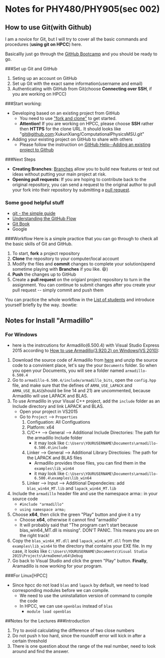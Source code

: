 # Notes for PHY480/PHY905(sec 002)

## How to use Git(with Github)
I am a novice for Git, but I will try to cover all the basic commands and procedures (**using git on HPCC**) here.

Basicallly just go through the [GitHub Bootcamp](https://help.github.com/categories/bootcamp/) and you should be ready to go.

###Set up Git and GitHub
1. Seting up an account on GitHub
1. Set up Git with the exact same information(username and email)
1. Authenticating with GitHub from Git(choose **Connecting over SSH**, if you are working on HPCC)

###Start working:
* Developing based on an existing project from GitHub
	* You need to use ["fork and clone"](https://help.github.com/articles/fork-a-repo/) to get started.
	* **Attention!** If you are working on HPCC, please choose **SSH** rather then **HTTPS** for the clone URL. It should looks like "git@github.com:XukunXiang/ComputationalPhysicsMSU.git"
* Adding your existing project on GitHub to share with others
	* Please follow the instruction on [GitHub Help--Adding an existing project to Github](https://help.github.com/articles/adding-an-existing-project-to-github-using-the-command-line)

###Next Steps
- **Creating Branches**: [Branches](https://git-scm.com/book/en/v2/Git-Branching-Branches-in-a-Nutshell) allow you to build new features or test out ideas without putting your main project at risk.
- **Opening pull requests**: If you are hoping to contribute back to the original repository, you can send a request to the original author to pull your fork into their repository by submitting a [pull request](https://help.github.com/articles/using-pull-requests/).

### Some good helpful stuff
- [git - the simple guide](http://rogerdudler.github.io/git-guide/)
- [Understanding the GitHub Flow](https://guides.github.com/introduction/flow/)
- [Git Book](http://git-scm.com/book/en/v2)
- Google

###Workflow
Here is a simple practice that you can go through to check all the basic skills of Git and GitHub.

1. To start, **fork** a project repository
1. **Clone** the repository to your computer/local account
1. Modify the files and **commit** changes to complete your solution(spend sometime playing with __Branches__ if you like. :smile:)
1. **Push** the changes up to GitHub
1. Create a **pull request** on the origianl project repository to turn in the assignment. You can continue to submit changes after you create your pull request -- simply commit and push them
 
You can practice the whole workflow in the [List of students](https://github.com/XukunXiang/Students_SS2016) and introduce yourself briefly by the way. :bowtie:

## Notes for Install "Armadillo"
### For Windows
- here is the instrcutions for Armadillo(6.500.4) with Visual Studio Express 2015 according to [How to use Armadillo(3.920.2) on Windows(VS 2010)](http://codeyarns.com/2013/11/15/how-to-use-armadillo-on-windows/):
1. Download the source code of Armadillo from [here](http://arma.sourceforge.net/download.html) and unzip the source code to a convinient place, let's say the your `Documents` folder. So when you open your Documents, you will see a folder named `armadillo-6.500.4`
2. Go to `armadillo-6.500.4/include/armadillo_bits`, open the `config.hpp` file, and make sure that the defines of `ARMA_USE_LAPACK` and `ARMA_USE_BLAS`(should be line 14 and 21) are uncommented, because Armadillo will use LAPACK and BLAS.
3. To use Armadillo in your Visual C++ project, add the `include` folder as an Include directory and link LAPACK and BLAS.
	- Open your project in VS2015
	- Go to `Project` --> `Properties`
		1. Configuation: All Configuations
		2. Platform: x64
		3. C/C++ --> General --> Additional Include Directories: The path for the armadillo Include folder
			- it may look like `C:\Users\YOURUSERNAME\Documents\armadillo-6.500.4\include`	
		4. Linker --> General --> Additional Library Directioies: The path for the LAPACK and BLAS files
			- Armadillo provides those files, you can find them in the `examples\lib_win64`
			- it may look like `C:\Users\YOURUSERNAME\Documents\armadillo-6.500.4\examples\lib_win64`
		5. Linker --> Input --> Additional Dependecies: add `blas_win64_MT.lib` and `lapack_win64_MT.lib` 
4. Include the `armadillo` header file and use the namespace arma:: in your source code
	- `#include "armadillo"`
	- `using namespace arma;`
5. Choose **x64**, then click the green "Play" button and give it a try
	- Choose **x64**, otherwise it cannot find "armadillo"
	- It will probably said that "The program can't start because blas_win64_MT.dll is missing". DON'T PANIC. This means you are on the right track!
6. Copy the `blas_win64_MT.dll` and `lapack_win64_MT.dll` from the `examples\lib_win64` to the directory that contains your EXE file. In my case, it looks like `C:\Users\YOURUSERNAME\Documents\Visual Studio 2015\Projects\ArmaDemo\x64\Debug`
7. Go back to Visual Studio and click the green "Play" button. __Finally__, Aramadillo is now working for your program.
	
###For Linux[HPCC]
- Since hpcc do not load `blas` and `lapack` by default, we need to load corresponding modules before we can compile. 
	- We need to use the uninstallation version of command to compile the code
	- In HPCC, we can use `openblas` instead of `blas`
		- `module load openblas` 

##Notes for the Lectures
###Introduction

1. Try to avoid calculating the difference of two close numbers
1. Do not push `h` too hard, since the roundoff error will kick in after a certain threshold
1. There is one question about the range of the real number, need to look around and find the answer.


